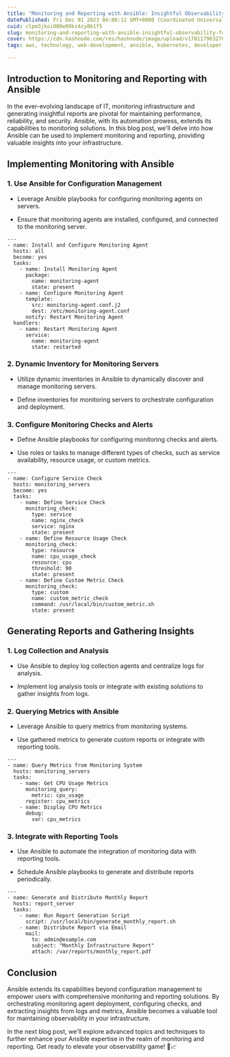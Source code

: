 ```yaml
---
title: "Monitoring and Reporting with Ansible: Insightful Observability for Your Infrastructure 📊🚀"
datePublished: Fri Dec 01 2023 04:00:12 GMT+0000 (Coordinated Universal Time)
cuid: clpm3jkoi000e09kz4zy861f5
slug: monitoring-and-reporting-with-ansible-insightful-observability-for-your-infrastructure
cover: https://cdn.hashnode.com/res/hashnode/image/upload/v1701179632704/5d1bbcac-9180-4d0c-8fe8-205effd2b58f.gif
tags: aws, technology, web-development, ansible, kubernetes, developer, devops, technical-writing-1, 90daysofdevops

---
```


## Introduction to Monitoring and Reporting with Ansible

In the ever-evolving landscape of IT, monitoring infrastructure and generating insightful reports are pivotal for maintaining performance, reliability, and security. Ansible, with its automation prowess, extends its capabilities to monitoring solutions. In this blog post, we'll delve into how Ansible can be used to implement monitoring and reporting, providing valuable insights into your infrastructure.

## Implementing Monitoring with Ansible

### 1\. **Use Ansible for Configuration Management**

* Leverage Ansible playbooks for configuring monitoring agents on servers.
    
* Ensure that monitoring agents are installed, configured, and connected to the monitoring server.
    

```plaintext
---
- name: Install and Configure Monitoring Agent
  hosts: all
  become: yes
  tasks:
    - name: Install Monitoring Agent
      package:
        name: monitoring-agent
        state: present
    - name: Configure Monitoring Agent
      template:
        src: monitoring-agent.conf.j2
        dest: /etc/monitoring-agent.conf
      notify: Restart Monitoring Agent
  handlers:
    - name: Restart Monitoring Agent
      service:
        name: monitoring-agent
        state: restarted
```

### 2\. **Dynamic Inventory for Monitoring Servers**

* Utilize dynamic inventories in Ansible to dynamically discover and manage monitoring servers.
    
* Define inventories for monitoring servers to orchestrate configuration and deployment.
    

### 3\. **Configure Monitoring Checks and Alerts**

* Define Ansible playbooks for configuring monitoring checks and alerts.
    
* Use roles or tasks to manage different types of checks, such as service availability, resource usage, or custom metrics.
    

```plaintext
---
- name: Configure Service Check
  hosts: monitoring_servers
  become: yes
  tasks:
    - name: Define Service Check
      monitoring_check:
        type: service
        name: nginx_check
        service: nginx
        state: present
    - name: Define Resource Usage Check
      monitoring_check:
        type: resource
        name: cpu_usage_check
        resource: cpu
        threshold: 90
        state: present
    - name: Define Custom Metric Check
      monitoring_check:
        type: custom
        name: custom_metric_check
        command: /usr/local/bin/custom_metric.sh
        state: present
```

## Generating Reports and Gathering Insights

### 1\. **Log Collection and Analysis**

* Use Ansible to deploy log collection agents and centralize logs for analysis.
    
* Implement log analysis tools or integrate with existing solutions to gather insights from logs.
    

### 2\. **Querying Metrics with Ansible**

* Leverage Ansible to query metrics from monitoring systems.
    
* Use gathered metrics to generate custom reports or integrate with reporting tools.
    

```plaintext
---
- name: Query Metrics from Monitoring System
  hosts: monitoring_servers
  tasks:
    - name: Get CPU Usage Metrics
      monitoring_query:
        metric: cpu_usage
      register: cpu_metrics
    - name: Display CPU Metrics
      debug:
        var: cpu_metrics
```

### 3\. **Integrate with Reporting Tools**

* Use Ansible to automate the integration of monitoring data with reporting tools.
    
* Schedule Ansible playbooks to generate and distribute reports periodically.
    

```plaintext
---
- name: Generate and Distribute Monthly Report
  hosts: report_server
  tasks:
    - name: Run Report Generation Script
      script: /usr/local/bin/generate_monthly_report.sh
    - name: Distribute Report via Email
      mail:
        to: admin@example.com
        subject: "Monthly Infrastructure Report"
        attach: /var/reports/monthly_report.pdf
```

## Conclusion

Ansible extends its capabilities beyond configuration management to empower users with comprehensive monitoring and reporting solutions. By orchestrating monitoring agent deployment, configuring checks, and extracting insights from logs and metrics, Ansible becomes a valuable tool for maintaining observability in your infrastructure.

In the next blog post, we'll explore advanced topics and techniques to further enhance your Ansible expertise in the realm of monitoring and reporting. Get ready to elevate your observability game! 🚀📈